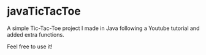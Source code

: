 # javaTicTacToe
A simple Tic-Tac-Toe project I made in Java following a Youtube tutorial and added extra functions.

Feel free to use it!

